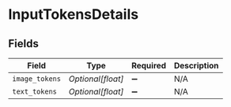 # InputTokensDetails


## Fields

| Field              | Type               | Required           | Description        |
| ------------------ | ------------------ | ------------------ | ------------------ |
| `image_tokens`     | *Optional[float]*  | :heavy_minus_sign: | N/A                |
| `text_tokens`      | *Optional[float]*  | :heavy_minus_sign: | N/A                |